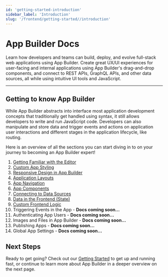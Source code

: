 ```yaml
---
id: 'getting-started-introduction'
sidebar_label: 'Introduction'
slug: '/frontend/getting-started//introduction'
---
```


# App Builder Docs

Learn how developers and teams can build, deploy, and evolve full-stack web applications using App Builder. Create great UX/UI experiences for user-facing and internal applications using App Builder's drag-and-drop components, and connect to REST APIs, GraphQL APIs, and other data sources, all while using intuitive UI tools and JavaScript. 

_______

## Getting to know App Builder

While App Builder abstracts into interface most application development concepts that traditionally get handled using syntax, it still allows developers to write and run JavaScript code. Developers can also manipulate and store data and trigger events and actions on application user interactions and different stages in the application lifecycle, like routing. 

Here is an overview of all the sections you can start diving in to on your journey to becoming an App Builder expert! 

1. [Getting Familiar with the Editor](/docs/frontend/getting-started-what-is-app-builder.md)
2. [Custom App Styling](docs/frontend/custom-app-styling-introduction.md)
3. [Responsive Design in App Builder](docs/frontend/responsive-design-in-app-builder-introduction.md)
4. [Application Layouts](docs/frontend/application-layouts-introduction.md) 
5. [App Navigation](docs/frontend/app-navigation-introduction.md)
6. [App Components](docs/frontend/app-components-introduction.md)
7. [Connecting to Data Sources](docs/frontend/connecting-to-data-sources-introduction.md)
8. [Data in the Frontend (State)](docs/frontend/data-in-the-frontend-introduction.md)
9. [Custom Frontend Logic](docs/frontend/custom-frontend-logic-introduction.md)
10. Triggering Events in the App - **Docs coming soon...**
11. Authenticating App Users - **Docs coming soon...**
12. Images and Files in App Builder - **Docs coming soon...**
13. Publishing Apps - **Docs coming soon...**
14. Global App Settings - **Docs coming soon...**

## Next Steps

Ready to get going? Check out our [Getting Started](docs/frontend/getting-started-building-fullstack-gotomarket-apps-on-8base.md) to get up and running fast, or continue to learn more about App Builder in a deeper overview on the next page.

